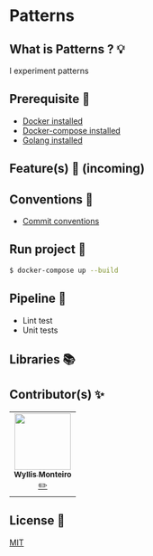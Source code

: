 # Patterns

## What is Patterns ? :bulb:
I experiment patterns

## Prerequisite :wrench:
- [Docker installed](https://docs.docker.com/engine/install/)
- [Docker-compose installed](https://docs.docker.com/compose/install/)
- [Golang installed](https://golang.org/doc/install/)

## Feature(s) :blue_book: (incoming)

## Conventions :orange_book:
- [Commit conventions](https://gist.github.com/stephenparish/9941e89d80e2bc58a153#format-of-the-commit-message)

## Run project :tractor:
```sh
$ docker-compose up --build
```

## Pipeline :book:
- Lint test
- Unit tests

## Libraries :books:

## Contributor(s) :sparkles:

<table>
  <tr>
    <td align="center">
        <a href="https://github.com/wyllisMonteiro"><img src="https://avatars2.githubusercontent.com/u/36091415?s=400&v=4" width="100px;" alt=""/><br /><sub><b>Wyllis Monteiro</b></sub></a><br /><a href="https://github.com/HETIC-MT-P2021/GO-STATS/commits?author=wyllismonteiro" title="Developper">✏️</a>
  </tr>
</table>

## License 📑
[MIT](https://github.com/wyllisMonteiro/patterns/blob/main/LICENSE)
